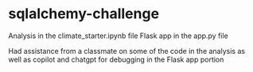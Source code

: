 # sqlalchemy-challenge

Analysis in the climate_starter.ipynb file
Flask app in the app.py file

Had assistance from a classmate on some of the code in the analysis as well as copilot and chatgpt for debugging in the Flask app portion
